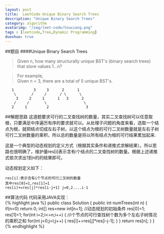 ```yaml
---
layout: post
title:  LeetCode-Unique Binary Search Trees
description: "Unique Binary Search Trees"
category: algorithm
avatarimg: "/img/leet-code/touxiang.png"
tags : [leetcode,Tree,Dynamic Programming]
duoshuo: true
---
```

##题目
####Unique Binary Search Trees
>Given n, how many structurally unique BST's (binary search trees) that store values 1...n?

>For example,    
>Given n = 3, there are a total of 5 unique BST's.
	
	   1         3     3      2      1
	    \       /     /      / \      \
	     3     2     1      1   3      2
	    /     /       \                 \
	   2     1         2                 3

<!-- more -->
	
##解题思路
这道题要求可行的二叉查找树的数量，其实二叉查找树可以任意取根，只要满足中序遍历有序的要求就可以。从处理子问题的角度来看，选取一个结点为根，就把结点切成左右子树，以这个结点为根的可行二叉树数量就是左右子树可行二叉树数量的乘积，所以总的数量是将以所有结点为根的可行结果累加起来.

这是一个典型的动态规划的定义方式（根据其实条件和递推式求解结果）。所以思路也很明确了，维护量res[i]表示含有i个结点的二叉查找树的数量。根据上述递推式依次求出1到n的的结果即可。

动态规划定义如下：

	res[i]:表示含有i个节点的可行二叉树的数量
	其中res[0]=1,res[1]=1
	res[i]+=res[j]*res[i-j+1] j=0,2....i-1

##算法代码
代码采用JAVA实现：    
{% highlight java %}
public class Solution {
    public int numTrees(int n) {
        if(n<0)
        	return 0;
        int[] res=new int[n+1];
        //动态规划的初始条件
        res[0]=1;
        res[1]=1;
        for(int i=2;i<=n;i++)
        {
        	//i个节点的可行查找树个数为多个左右子树情况的乘积之和
        	for(int j=0;j<i;j++)
        	{
        		res[i]+=res[j]*res[i-j-1];
        	}
        }
        return res[n];
    }
}
{% endhighlight %}

